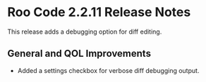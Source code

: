 # Roo Code 2.2.11 Release Notes

This release adds a debugging option for diff editing.

## General and QOL Improvements

*   Added a settings checkbox for verbose diff debugging output.